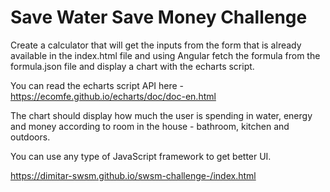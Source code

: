 # Save Water Save Money Challenge

Create a calculator that will get the inputs from the form that is already available in the index.html file and using Angular fetch the formula from the formula.json file and display a chart with the echarts script.

You can read the echarts script API here - https://ecomfe.github.io/echarts/doc/doc-en.html

The chart should display how much the user is spending in water, energy and money according to room in the house - bathroom, kitchen and outdoors.

You can use any type of JavaScript framework to get better UI.

https://dimitar-swsm.github.io/swsm-challenge-/index.html